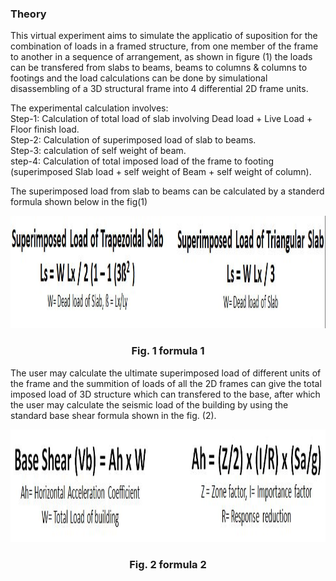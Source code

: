 ### Theory


This virtual experiment aims to simulate the applicatio of suposition for the combination of loads in a framed structure, from one member of the frame to another in a sequence of arrangement, as shown in figure (1) the loads can be transfered from slabs to beams, beams to columns & columns to footings and the load calculations can be done by simulational disassembling of a 3D structural frame into 4 differential 2D frame units.

The experimental calculation involves:<br>
Step-1: Calculation of total load of slab involving Dead load + Live Load + Floor finish load.<br>
Step-2: Calculation of superimposed load of slab to beams.<br>
Step-3: calculation of self weight of beam.<br>
step-4: Calculation of total imposed load of the frame to footing (superimposed Slab load + self     weight of Beam + self weight of column).<br>

The superimposed load from slab to beams can be calculated by a standerd formula shown below in  the fig(1)








<center>
<img src="images/superimposed.png" height="180px"  width="960px" >

### Fig. 1 formula 1
</center>







The user may calculate the ultimate superimposed load of different units of the frame and the summition of loads of all the 2D frames can give the total imposed load of 3D structure which can transfered to the base, after which the user may calculate the seismic load of the building by using the standard base shear formula shown in the fig. (2).








<center>
<img src="images/Baseshear.png" height="180px"  width="960px" >

### Fig. 2 formula 2
</center>
